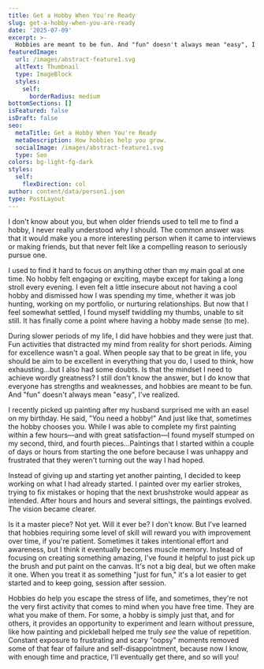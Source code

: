 ```yaml
---
title: Get a Hobby When You're Ready
slug: get-a-hobby-when-you-are-ready
date: '2025-07-09'
excerpt: >-
  Hobbies are meant to be fun. And "fun" doesn't always mean "easy", I've realized. They can also be a playground to experiment and learn without pressure. They are what you make of them.
featuredImage:
  url: /images/abstract-feature1.svg
  altText: Thumbnail
  type: ImageBlock
  styles:
    self:
      borderRadius: medium
bottomSections: []
isFeatured: false
isDraft: false
seo:
  metaTitle: Get a Hobby When You're Ready
  metaDescription: How hobbies help you grow.
  socialImage: /images/abstract-feature1.svg
  type: Seo
colors: bg-light-fg-dark
styles:
  self:
    flexDirection: col
author: content/data/person1.json
type: PostLayout
---
```


I don't know about you, but when older friends used to tell me to find a hobby, I never really understood why I should. The common answer was that it would make you a more interesting person when it came to interviews or making friends, but that never felt like a compelling reason to seriously pursue one.

I used to find it hard to focus on anything other than my main goal at one time. No hobby felt engaging or exciting, maybe except for taking a long stroll every evening. I even felt a little insecure about not having a cool hobby and dismissed how I was spending my time, whether it was job hunting, working on my portfolio, or nurturing relationships. But now that I feel somewhat settled, I found myself twiddling my thumbs, unable to sit still. It has finally come a point where having a hobby made sense (to me).

During slower periods of my life, I did have hobbies and they were just that. Fun activities that distracted my mind from reality for short periods. Aiming for excellence wasn't a goal. When people say that to be great in life, you should be aim to be excellent in everything that you do, I used to think, how exhausting...but I also had some doubts. Is that the mindset I need to achieve wordly greatness? I still don't know the answer, but I do know that everyone has strengths and weaknesses, and hobbies are meant to be fun. And "fun" doesn't always mean "easy", I've realized.

I recently picked up painting after my husband surprised me with an easel on my birthday. He said, "You need a hobby!" And just like that, sometimes the hobby chooses you. While I was able to complete my first painting within a few hours—and with great satisfaction—I found myself stumped on my second, third, and fourth pieces...Paintings that I started within a couple of days or hours from starting the one before because I was unhappy and frustrated that they weren't turning out the way I had hoped.

Instead of giving up and starting yet another painting, I decided to keep working on what I had already started. I painted over my earlier strokes, trying to fix mistakes or hoping that the next brushstroke would appear as intended. After hours and hours and several sittings, the paintings evolved. The vision became clearer.

Is it a master piece? Not yet. Will it ever be? I don't know. But I've learned that hobbies requiring some level of skill will reward you with improvement over time, if you're patient. Sometimes it takes intentional effort and awareness, but I think it eventually becomes muscle memory. Instead of focusing on creating something amazing, I've found it helpful to just pick up the brush and put paint on the canvas. It's not a big deal, but we often make it one. When you treat it as something "just for fun," it's a lot easier to get started and to keep going, session after session.

Hobbies do help you escape the stress of life, and sometimes, they're not the very first activity that comes to mind when you have free time. They are what you make of them. For some, a hobby is simply just that, and for others, it provides an opportunity to experiment and learn without pressure, like how painting and pickleball helped me truly *see* the value of repetition. Constant exposure to frustrating and scary "oopsy" moments removed some of that fear of failure and self-disappointment, because now I know, with enough time and practice, I'll eventually get there, and so will you!
